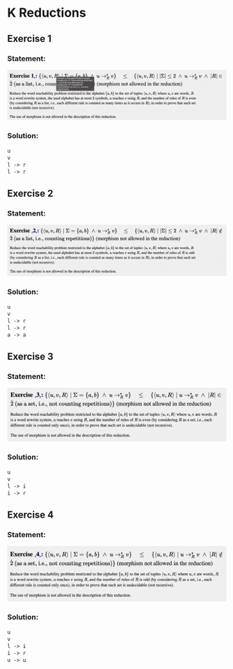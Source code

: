 # K Reductions

## Exercise 1

### Statement:
![Statement](https://github.com/AdriCri22/Teoria-Computacion-TC-FIB/blob/main/Reductions/WP/Statements/Statement_01.png)

### Solution:
    u
    v
    l -> r
    l -> r
    
## Exercise 2

### Statement:
![Statement](https://github.com/AdriCri22/Teoria-Computacion-TC-FIB/blob/main/Reductions/WP/Statements/Statement_02.png)

### Solution:
    u
    v
    l -> r
    l -> r
    a -> a
    
## Exercise 3

### Statement:
![Statement](https://github.com/AdriCri22/Teoria-Computacion-TC-FIB/blob/main/Reductions/WP/Statements/Statement_03.png)

### Solution:
    u
    v
    l -> i
    i -> r
    
## Exercise 4

### Statement:
![Statement](https://github.com/AdriCri22/Teoria-Computacion-TC-FIB/blob/main/Reductions/WP/Statements/Statement_04.png)

### Solution:
    u
    v
    l -> i
    i -> r
    u -> u
